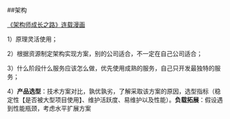 ##架构

[《架构师成长之路》连载漫画](http://www.jianshu.com/notebooks/2949459/latest)

  1）原理灵活使用；
  
  2）根据资源制定架构实现方案，别的公司适合，不一定在自己公司适合；
  
  3）什么阶段什么服务应该怎么做，优先使用成熟的服务，自己只开发最独特的服务；
  
  4）**产品选型**：技术方案对比，孰优孰劣，了解采取该方案的原因，选型指标（稳定性【是否被大型项目使用】、维护活跃度、易维护以及性能）。**负载拓展**：假设遇到性能瓶颈，考虑水平扩展方案

